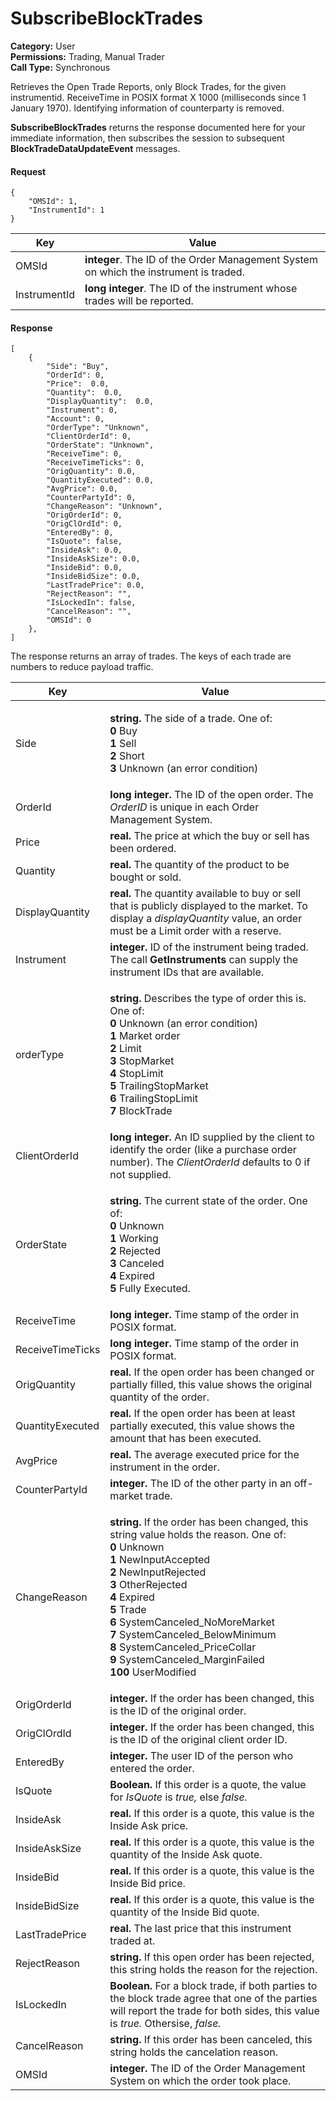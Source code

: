 # SubscribeBlockTrades

**Category:** User\
**Permissions:** Trading, Manual Trader\
**Call Type:** Synchronous

Retrieves the Open Trade Reports, only Block Trades, for the given instrumentid. ReceiveTime in POSIX format X 1000 (milliseconds since 1 January 1970). Identifying information of counterparty is removed.

**SubscribeBlockTrades** returns the response documented here for your immediate information, then subscribes the session to subsequent **BlockTradeDataUpdateEvent** messages.

#### Request <a href="#request" id="request"></a>

```
{
    "OMSId": 1,
    "InstrumentId": 1
}
```

| Key          | Value                                                                                 |
| ------------ | ------------------------------------------------------------------------------------- |
| OMSId        | **integer**. The ID of the Order Management System on which the instrument is traded. |
| InstrumentId | **long integer**. The ID of the instrument whose trades will be reported.             |

#### Response <a href="#response" id="response"></a>

```
[
    {
        "Side": "Buy",
        "OrderId": 0,
        "Price":  0.0,
        "Quantity":  0.0,
        "DisplayQuantity":  0.0,
        "Instrument": 0,
        "Account": 0,
        "OrderType": "Unknown",
        "ClientOrderId": 0,
        "OrderState": "Unknown",
        "ReceiveTime": 0,
        "ReceiveTimeTicks": 0,
        "OrigQuantity": 0.0,
        "QuantityExecuted": 0.0,
        "AvgPrice": 0.0,
        "CounterPartyId": 0,
        "ChangeReason": "Unknown",
        "OrigOrderId": 0,
        "OrigClOrdId": 0,
        "EnteredBy": 0,
        "IsQuote": false,
        "InsideAsk": 0.0,
        "InsideAskSize": 0.0,
        "InsideBid": 0.0,
        "InsideBidSize": 0.0,
        "LastTradePrice": 0.0,
        "RejectReason": "",
        "IsLockedIn": false,
        "CancelReason": "",
        "OMSId": 0
    },
]
```

The response returns an array of trades. The keys of each trade are numbers to reduce payload traffic.

| Key              | Value                                                                                                                                                                                                                                                                                                                                                                                                                                                                                                                                                            |
| ---------------- | ---------------------------------------------------------------------------------------------------------------------------------------------------------------------------------------------------------------------------------------------------------------------------------------------------------------------------------------------------------------------------------------------------------------------------------------------------------------------------------------------------------------------------------------------------------------- |
| Side             | <p><strong>string.</strong> The side of a trade. One of:<br><strong>0</strong> Buy<br><strong>1</strong> Sell<br><strong>2</strong> Short<br><strong>3</strong> Unknown (an error condition)</p>                                                                                                                                                                                                                                                                                                                                                                 |
| OrderId          | **long integer.** The ID of the open order. The _OrderID_ is unique in each Order Management System.                                                                                                                                                                                                                                                                                                                                                                                                                                                             |
| Price            | **real.** The price at which the buy or sell has been ordered.                                                                                                                                                                                                                                                                                                                                                                                                                                                                                                   |
| Quantity         | **real.** The quantity of the product to be bought or sold.                                                                                                                                                                                                                                                                                                                                                                                                                                                                                                      |
| DisplayQuantity  | **real.** The quantity available to buy or sell that is publicly displayed to the market. To display a _displayQuantity_ value, an order must be a Limit order with a reserve.                                                                                                                                                                                                                                                                                                                                                                                   |
| Instrument       | **integer.** ID of the instrument being traded. The call **GetInstruments** can supply the instrument IDs that are available.                                                                                                                                                                                                                                                                                                                                                                                                                                    |
| orderType        | <p><strong>string.</strong> Describes the type of order this is. One of:<br><strong>0</strong> Unknown (an error condition)<br><strong>1</strong> Market order<br><strong>2</strong> Limit<br><strong>3</strong> StopMarket<br><strong>4</strong> StopLimit<br><strong>5</strong> TrailingStopMarket<br><strong>6</strong> TrailingStopLimit<br><strong>7</strong> BlockTrade</p>                                                                                                                                                                                |
| ClientOrderId    | **long integer.** An ID supplied by the client to identify the order (like a purchase order number). The _ClientOrderId_ defaults to 0 if not supplied.                                                                                                                                                                                                                                                                                                                                                                                                          |
| OrderState       | <p><strong>string.</strong> The current state of the order. One of:<br><strong>0</strong> Unknown<br><strong>1</strong> Working<br><strong>2</strong> Rejected<br><strong>3</strong> Canceled<br><strong>4</strong> Expired<br><strong>5</strong> Fully Executed.</p>                                                                                                                                                                                                                                                                                            |
| ReceiveTime      | **long integer.** Time stamp of the order in POSIX format.                                                                                                                                                                                                                                                                                                                                                                                                                                                                                                       |
| ReceiveTimeTicks | **long integer.** Time stamp of the order in POSIX format.                                                                                                                                                                                                                                                                                                                                                                                                                                                                                                       |
| OrigQuantity     | **real.** If the open order has been changed or partially filled, this value shows the original quantity of the order.                                                                                                                                                                                                                                                                                                                                                                                                                                           |
| QuantityExecuted | **real.** If the open order has been at least partially executed, this value shows the amount that has been executed.                                                                                                                                                                                                                                                                                                                                                                                                                                            |
| AvgPrice         | **real.** The average executed price for the instrument in the order.                                                                                                                                                                                                                                                                                                                                                                                                                                                                                            |
| CounterPartyId   | **integer.** The ID of the other party in an off-market trade.                                                                                                                                                                                                                                                                                                                                                                                                                                                                                                   |
| ChangeReason     | <p><strong>string.</strong> If the order has been changed, this string value holds the reason. One of:<br><strong>0</strong> Unknown<br><strong>1</strong> NewInputAccepted<br><strong>2</strong> NewInputRejected<br><strong>3</strong> OtherRejected<br><strong>4</strong> Expired<br><strong>5</strong> Trade<br><strong>6</strong> SystemCanceled_NoMoreMarket<br><strong>7</strong> SystemCanceled_BelowMinimum<br><strong>8</strong> SystemCanceled_PriceCollar<br><strong>9</strong> SystemCanceled_MarginFailed<br><strong>100</strong> UserModified</p> |
| OrigOrderId      | **integer.** If the order has been changed, this is the ID of the original order.                                                                                                                                                                                                                                                                                                                                                                                                                                                                                |
| OrigClOrdId      | **integer.** If the order has been changed, this is the ID of the original client order ID.                                                                                                                                                                                                                                                                                                                                                                                                                                                                      |
| EnteredBy        | **integer.** The user ID of the person who entered the order.                                                                                                                                                                                                                                                                                                                                                                                                                                                                                                    |
| IsQuote          | **Boolean.** If this order is a quote, the value for _IsQuote_ is _true,_ else _false._                                                                                                                                                                                                                                                                                                                                                                                                                                                                          |
| InsideAsk        | **real.** If this order is a quote, this value is the Inside Ask price.                                                                                                                                                                                                                                                                                                                                                                                                                                                                                          |
| InsideAskSize    | **real.** If this order is a quote, this value is the quantity of the Inside Ask quote.                                                                                                                                                                                                                                                                                                                                                                                                                                                                          |
| InsideBid        | **real.** If this order is a quote, this value is the Inside Bid price.                                                                                                                                                                                                                                                                                                                                                                                                                                                                                          |
| InsideBidSize    | **real.** If this order is a quote, this value is the quantity of the Inside Bid quote.                                                                                                                                                                                                                                                                                                                                                                                                                                                                          |
| LastTradePrice   | **real.** The last price that this instrument traded at.                                                                                                                                                                                                                                                                                                                                                                                                                                                                                                         |
| RejectReason     | **string.** If this open order has been rejected, this string holds the reason for the rejection.                                                                                                                                                                                                                                                                                                                                                                                                                                                                |
| IsLockedIn       | **Boolean.** For a block trade, if both parties to the block trade agree that one of the parties will report the trade for both sides, this value is _true._ Othersise, _false._                                                                                                                                                                                                                                                                                                                                                                                 |
| CancelReason     | **string.** If this order has been canceled, this string holds the cancelation reason.                                                                                                                                                                                                                                                                                                                                                                                                                                                                           |
| OMSId            | **integer.** The ID of the Order Management System on which the order took place.                                                                                                                                                                                                                                                                                                                                                                                                                                                                                |
